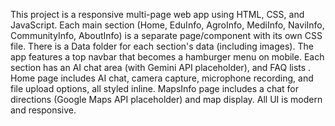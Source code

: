 <!-- Use this file to provide workspace-specific custom instructions to Copilot. For more details, visit https://code.visualstudio.com/docs/copilot/copilot-customization#_use-a-githubcopilotinstructionsmd-file -->

This project is a responsive multi-page web app using HTML, CSS, and JavaScript. Each main section (Home, EduInfo, AgroInfo, MediInfo, NaviInfo, CommunityInfo, AboutInfo) is a separate page/component with its own CSS file. There is a Data folder for each section's data (including images). The app features a top navbar that becomes a hamburger menu on mobile. Each section has an AI chat area (with Gemini API placeholder), and FAQ lists . Home page includes AI chat, camera capture, microphone recording, and file upload options, all styled inline. MapsInfo page includes a chat for directions (Google Maps API placeholder) and map display. All UI is modern and responsive.

